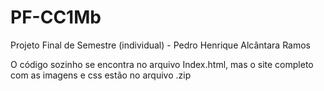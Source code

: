 # PF-CC1Mb
Projeto Final de Semestre (individual) - Pedro Henrique Alcântara Ramos

O código sozinho se encontra no arquivo Index.html, mas o site completo com as imagens e css estão no arquivo .zip
